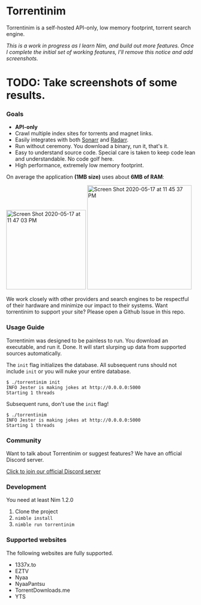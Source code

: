 # Torrentinim

Torrentinim is a self-hosted API-only, low memory footprint, torrent search engine.

_This is a work in progress as I learn Nim, and build out more features. Once I complete
the initial set of working features, I'll remove this notice and add screenshots._

# TODO: Take screenshots of some results.

### Goals

- **API-only**
- Crawl multiple index sites for torrents and magnet links.
- Easily integrates with both [Sonarr](https://github.com/Sonarr/Sonarr) and [Radarr](https://github.com/Radarr/Radarr).
- Run without ceremony. You download a binary, run it, that's it.
- Easy to understand source code. Special care is taken to keep code lean and understandable. No code golf here.
- High performance, extremely low memory footprint.

On average the application **(1MB size)** uses about **6MB of RAM**:

<img width="212" alt="Screen Shot 2020-05-17 at 11 47 03 PM" src="https://user-images.githubusercontent.com/686715/82172638-bf4a7400-9898-11ea-809d-02bb2a0c00d3.png">

<img width="278" alt="Screen Shot 2020-05-17 at 11 45 37 PM" src="https://user-images.githubusercontent.com/686715/82172601-a6da5980-9898-11ea-92a3-6be4087d93cb.png">

We work closely with other providers and search engines to be respectful of their
hardware and minimize our impact to their systems. Want torrentinim to support your
site? Please open a Github Issue in this repo.

### Usage Guide

Torrentinim was designed to be painless to run. You download an executable, and run it. Done.
It will start slurping up data from supported sources automatically.

The `init` flag initializes the database. All subsequent runs should not include `init` or you
will nuke your entire database.

```
$ ./torrentinim init
INFO Jester is making jokes at http://0.0.0.0:5000
Starting 1 threads
```

Subsequent runs, don't use the `init` flag!

```
$ ./torrentinim
INFO Jester is making jokes at http://0.0.0.0:5000
Starting 1 threads
```

### Community

Want to talk about Torrentinim or suggest features? We have an official Discord server.

[Click to join our official Discord server](https://discord.gg/CFtGUaW)

### Development

You need at least Nim 1.2.0

1. Clone the project
2. `nimble install`
3. `nimble run torrentinim`

### Supported websites

The following websites are fully supported.

- 1337x.to
- EZTV
- Nyaa
- NyaaPantsu
- TorrentDownloads.me
- YTS